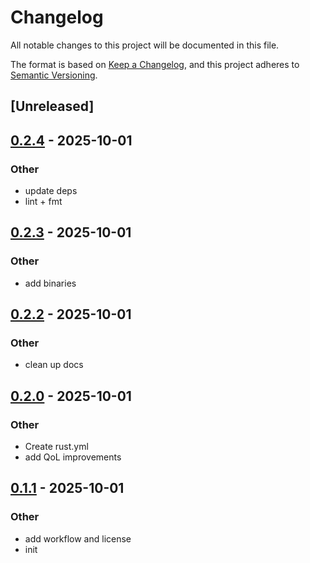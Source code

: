 # Changelog

All notable changes to this project will be documented in this file.

The format is based on [Keep a Changelog](https://keepachangelog.com/en/1.0.0/),
and this project adheres to [Semantic Versioning](https://semver.org/spec/v2.0.0.html).

## [Unreleased]

## [0.2.4](https://github.com/jonaylor89/netbook/compare/v0.2.3...v0.2.4) - 2025-10-01

### Other

- update deps
- lint + fmt

## [0.2.3](https://github.com/jonaylor89/netbook/compare/v0.2.2...v0.2.3) - 2025-10-01

### Other

- add binaries

## [0.2.2](https://github.com/jonaylor89/netbook/compare/v0.2.1...v0.2.2) - 2025-10-01

### Other

- clean up docs

## [0.2.0](https://github.com/jonaylor89/netbook/compare/v0.1.1...v0.2.0) - 2025-10-01

### Other

- Create rust.yml
- add QoL improvements

## [0.1.1](https://github.com/jonaylor89/netbook/compare/v0.1.0...v0.1.1) - 2025-10-01

### Other

- add workflow and license
- init
